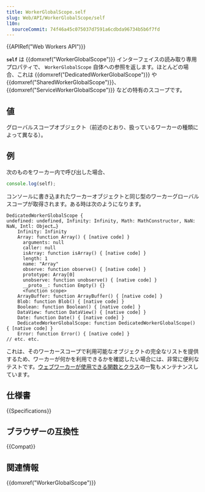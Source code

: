 ```yaml
---
title: WorkerGlobalScope.self
slug: Web/API/WorkerGlobalScope/self
l10n:
  sourceCommit: 74f46a45c075037d7591a6cdbda96734b5b6f7fd
---
```


{{APIRef("Web Workers API")}}

**`self`** は {{domxref("WorkerGlobalScope")}} インターフェイスの読み取り専用プロパティで、 `WorkerGlobalScope` 自体への参照を返します。ほとんどの場合、これは {{domxref("DedicatedWorkerGlobalScope")}} や {{domxref("SharedWorkerGlobalScope")}}、{{domxref("ServiceWorkerGlobalScope")}} などの特有のスコープです。

## 値

グローバルスコープオブジェクト（前述のとおり、扱っているワーカーの種類によって異なる）。

## 例

次のものをワーカー内で呼び出した場合、

```js
console.log(self);
```

コンソールに書き込まれたワーカーオブジェクトと同じ型のワーカーグローバルスコープが取得されます。ある時は次のようになります。

```
DedicatedWorkerGlobalScope {
undefined: undefined, Infinity: Infinity, Math: MathConstructor, NaN: NaN, Intl: Object…}
    Infinity: Infinity
    Array: function Array() { [native code] }
      arguments: null
      caller: null
      isArray: function isArray() { [native code] }
      length: 1
      name: "Array"
      observe: function observe() { [native code] }
      prototype: Array[0]
      unobserve: function unobserve() { [native code] }
      __proto__: function Empty() {}
      <function scope>
    ArrayBuffer: function ArrayBuffer() { [native code] }
    Blob: function Blob() { [native code] }
    Boolean: function Boolean() { [native code] }
    DataView: function DataView() { [native code] }
    Date: function Date() { [native code] }
    DedicatedWorkerGlobalScope: function DedicatedWorkerGlobalScope() { [native code] }
    Error: function Error() { [native code] }
// etc. etc.
```

これは、そのワーカースコープで利用可能なオブジェクトの完全なリストを提供するため、ワーカーが何かを利用できるかを確認したい場合には、非常に便利なテストです。[ウェブワーカーが使用できる関数とクラス](/ja/docs/Web/API/Web_Workers_API/Functions_and_classes_available_to_workers)の一覧もメンテナンスしています。

## 仕様書

{{Specifications}}

## ブラウザーの互換性

{{Compat}}

## 関連情報

{{domxref("WorkerGlobalScope")}}
